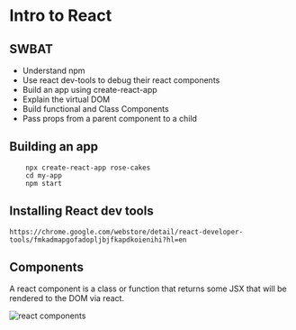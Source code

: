 # Intro to React 
## SWBAT 
- Understand npm
- Use react dev-tools to debug their react components 
- Build an app using create-react-app 
- Explain the virtual DOM
- Build functional and Class Components 
- Pass props from a parent component to a child


## Building an app

```
    npx create-react-app rose-cakes
    cd my-app
    npm start

```

## Installing React dev tools
    https://chrome.google.com/webstore/detail/react-developer-tools/fmkadmapgofadopljbjfkapdkoienihi?hl=en

## Components 
 A react component is a class or function that returns some JSX that will be rendered to the DOM via react. 

 ![react components](https://miro.medium.com/max/1480/1*UKf3-68hl72fRRPxfV3BFA.png)

